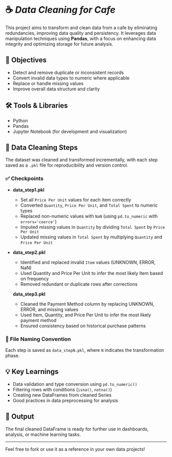 # ☕ *Data Cleaning for Cafe*

This project aims to transform and clean data from a cafe by eliminating redundancies, improving data quality and persistency. It leverages data manipulation techniques using **Pandas**, with a focus on enhancing data integrity and optimizing storage for future analysis.

## 📌 Objectives

- Detect and remove duplicate or inconsistent records
- Convert invalid data types to numeric where applicable
- Replace or handle missing values
- Improve overall data structure and clarity

## 🛠️ Tools & Libraries

- Python
- Pandas
- Jupyter Notebook (for development and visualization)

## 🧼 Data Cleaning Steps

The dataset was cleaned and transformed incrementally, with each step saved as a `.pkl` file for reproducibility and version control.

### ✅ Checkpoints

- **data_step1.pkl**

  - Set all `Price Per Unit` values for each item correctly
  - Converted `Quantity`, `Price Per Unit`, and `Total Spent` to numeric types
  - Replaced non-numeric values with `NaN` (using `pd.to_numeric` with `errors='coerce'`)
  - Imputed missing values in `Quantity` by dividing `Total Spent` by `Price Per Unit`
  - Updated missing values in `Total Spent` by multiplying `Quantity` and `Price Per Unit`

- **data_step2.pkl**
  - Identified and replaced invalid `Item` values (UNKNOWN, ERROR, NaN)
  - Used Quantity and Price Per Unit to infer the most likely Item based on frequency
  - Removed redundant or duplicate rows after corrections

  **data_step3.pkl**
  - Cleaned the Payment Method column by replacing UNKNOWN, ERROR, and missing values
  - Used Item, Quantity, and Price Per Unit to infer the most likely payment method
  - Ensured consistency based on historical purchase patterns

### 🔄 File Naming Convention

Each step is saved as `data_stepN.pkl`, where `N` indicates the transformation phase.


## 💡 Key Learnings

- Data validation and type conversion using `pd.to_numeric()`
- Filtering rows with conditions (`isna()`, `notna()`)
- Creating new DataFrames from cleaned Series
- Good practices in data preprocessing for analysis

## 📁 Output

The final cleaned DataFrame is ready for further use in dashboards, analysis, or machine learning tasks.

---

Feel free to fork or use it as a reference in your own data projects!

